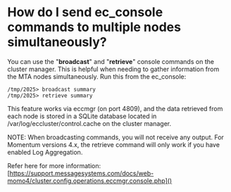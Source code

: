 # How do I send ec_console commands to multiple nodes simultaneously?

You can use the "**broadcast**" and "**retrieve**" console commands on the cluster manager. This is helpful when needing to gather information from the MTA nodes simultaneously. Run this from the ec_console: 
 
```  
/tmp/2025> broadcast summary  
/tmp/2025> retrieve summary  
```
This feature works via eccmgr (on port 4809), and the data retrieved from each node is stored in a SQLite database located in /var/log/eccluster/control.cache on the cluster manager.

NOTE: When broadcasting commands, you will not receive any output. For Momentum versions 4.x, the retrieve command will only work if you have enabled Log Aggregation.

Refer here for more information:  
[https://support.messagesystems.com/docs/web-momo4/cluster.config.operations.eccmgr.console.php]()
